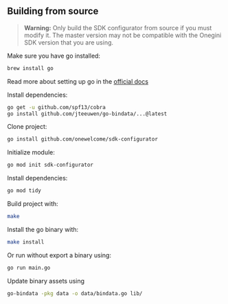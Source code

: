 ## Building from source

>**Warning:** Only build the SDK configurator from source if you must modify it. The master version may not be compatible with the Onegini SDK version that you 
are using.

Make sure you have go installed:
```sh
brew install go
```

Read more about setting up go in the [official docs](https://golang.org/doc/install)

Install dependencies:
```sh
go get -u github.com/spf13/cobra
go install github.com/jteeuwen/go-bindata/...@latest
```

Clone project:
```sh
go install github.com/onewelcome/sdk-configurator
```

Initialize module:
```sh
go mod init sdk-configurator
```

Install dependencies:
```sh
go mod tidy
```

Build project with:
```sh
make
```

Install the go binary with:
```sh
make install
```

Or run without export a binary using:
```sh
go run main.go
```

Update binary assets using
```sh
go-bindata -pkg data -o data/bindata.go lib/
```